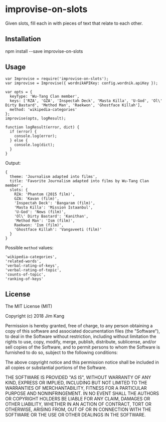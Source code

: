 improvise-on-slots
==================

Given slots, fill each in with pieces of text that relate to each other.

Installation
------------

npm install --save improvise-on-slots

Usage
-----

    var Improvise = require('improvise-on-slots');
    var improvise = Improvise({ wordnikAPIKey: config.wordnik.apiKey });

    var opts = {
      keyType: 'Wu-Tang Clan member',
      keys: ['RZA', 'GZA', 'Inspectah Deck', 'Masta Killa', 'U-God', 'Ol\' Dirty Bastard', 'Method Man', 'Raekwon', 'Ghostface Killah'],
      method: 'wikipedia-categories'
    };
    improvise(opts, logResult);

    function logResult(error, dict) {
      if (error) {
        console.log(error);
      } else {
        console.log(dict);
      }
    }

Output:

    { 
      theme: 'Journalism adapted into films',
      title: 'Favorite Journalism adapted into films by Wu-Tang Clan member',
      slots: {
        RZA: 'Phantom (2015 film)',
        GZA: 'Kavan (film)',
        'Inspectah Deck': 'Bangaram (film)',
        'Masta Killa': 'Mission Istaanbul',
        'U-God': 'News (film)',
        'Ol\' Dirty Bastard': 'Kanithan',
        'Method Man': 'Ism (film)',
        Raekwon: 'Ism (film)',
        'Ghostface Killah': 'Vangaveeti (film)'
      } 
    }

Possible `method` values:

    'wikipedia-categories',
    'related-words',
    'verbal-rating-of-keys',
    'verbal-rating-of-topic',
    'counts-of-topic',
    'ranking-of-keys'

License
-------

The MIT License (MIT)

Copyright (c) 2018 Jim Kang

Permission is hereby granted, free of charge, to any person obtaining a copy
of this software and associated documentation files (the "Software"), to deal
in the Software without restriction, including without limitation the rights
to use, copy, modify, merge, publish, distribute, sublicense, and/or sell
copies of the Software, and to permit persons to whom the Software is
furnished to do so, subject to the following conditions:

The above copyright notice and this permission notice shall be included in
all copies or substantial portions of the Software.

THE SOFTWARE IS PROVIDED "AS IS", WITHOUT WARRANTY OF ANY KIND, EXPRESS OR
IMPLIED, INCLUDING BUT NOT LIMITED TO THE WARRANTIES OF MERCHANTABILITY,
FITNESS FOR A PARTICULAR PURPOSE AND NONINFRINGEMENT. IN NO EVENT SHALL THE
AUTHORS OR COPYRIGHT HOLDERS BE LIABLE FOR ANY CLAIM, DAMAGES OR OTHER
LIABILITY, WHETHER IN AN ACTION OF CONTRACT, TORT OR OTHERWISE, ARISING FROM,
OUT OF OR IN CONNECTION WITH THE SOFTWARE OR THE USE OR OTHER DEALINGS IN
THE SOFTWARE.

